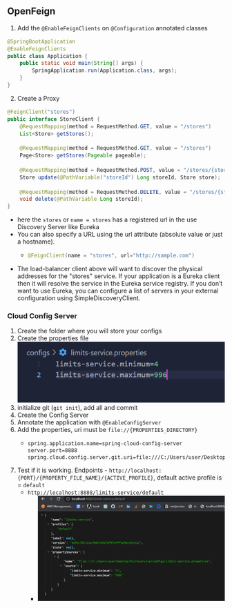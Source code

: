 

## OpenFeign

1. Add the `@EnableFeignClients` on `@Configuration` annotated classes
```java
@SpringBootApplication
@EnableFeignClients
public class Application {
    public static void main(String[] args) {
        SpringApplication.run(Application.class, args);
    }
}
```

2. Create a Proxy
```java
@FeignClient("stores")
public interface StoreClient {
    @RequestMapping(method = RequestMethod.GET, value = "/stores")
    List<Store> getStores();

    @RequestMapping(method = RequestMethod.GET, value = "/stores")
    Page<Store> getStores(Pageable pageable);

    @RequestMapping(method = RequestMethod.POST, value = "/stores/{storeId}", consumes = "application/json")
    Store update(@PathVariable("storeId") Long storeId, Store store);

    @RequestMapping(method = RequestMethod.DELETE, value = "/stores/{storeId:\\d+}")
    void delete(@PathVariable Long storeId);
}
```
- here the `stores` or `name = stores` has a registered url in the use Discovery Server like Eureka
- You can also specify a URL using the url attribute (absolute value or just a hostname).
  - ```java
    @FeignClient(name = "stores", url="http://sample.com")
    ```
- The load-balancer client above will want to discover the physical addresses for the "stores" service. If your application is a Eureka client then it will resolve the service in the Eureka service registry. If you don’t want to use Eureka, you can configure a list of servers in your external configuration using SimpleDiscoveryClient.




### Cloud Config Server
1. Create the folder where you will store your configs
2. Create the properties file
   ![](screenshots/2023-08-05-15-36-19.png)
3. initialize git (`git init`), add all and commit
4. Create the Config Server
5. Annotate the application with `@EnableConfigServer`
6. Add the properties, uri must be `file://{PROPERTIES_DIRECTORY}`
   - ```properties
     spring.application.name=spring-cloud-config-server
     server.port=8888
     spring.cloud.config.server.git.uri=file:///C:/Users/user/Desktop/Microservice/configs
     ```
7. Test if it is working. Endpoints - `http://localhost:{PORT}/{PROPERTY_FILE_NAME}/{ACTIVE_PROFILE}`, default active profile is = `default`
   - `http://localhost:8888/limits-service/default`
     - ![](screenshots/2023-08-05-15-39-50.png)
